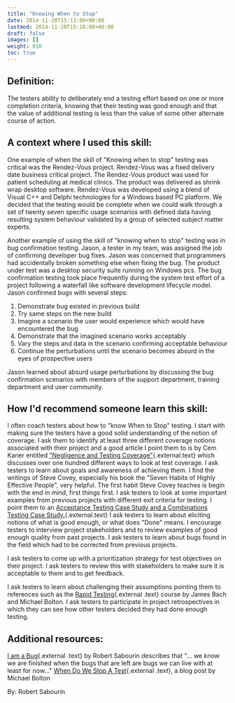 ```yaml
---
title: "Knowing When to Stop"
date: 2014-11-20T15:13:00+00:00
lastmod: 2014-11-20T15:18:00+00:00
draft: false
images: []
weight: 010
toc: true
---
```


## Definition:

The testers ability to deliberately end a testing effort based on one or more completion criteria, knowing that their testing was good enough and that the value of additional testing is less than the value of some other alternate course of action.

## A context where I used this skill:

One example of when the skill of \"Knowing when to stop\" testing was critical was the Rendez-Vous project.
Rendez-Vous was a fixed delivery date business critical project.
The Rendez-Vous product was used for patient scheduling at medical clinics.
The product was delivered as shrink wrap desktop software.
Rendez-Vous was developed using a blend of Visual C++ and Delphi technologies for a Windows based PC platform.
We decided that the testing would be complete when we could walk through a set of twenty seven specific usage scenarios with defined data having resulting system behaviour validated by a group of selected subject matter experts.

Another example of using the skill of \"knowing when to stop\" testing was in bug confirmation testing.
Jason, a tester in my team, was assigned the job of confirming developer bug fixes.
Jason was concerned that programmers had accidentally broken something else when fixing the bug.
The product under test was a desktop security suite running on Windows pcs.
The bug confirmation testing took place frequently during the system test effort of a project following a waterfall like software development lifecycle model.
Jason confirmed bugs with several steps:

1. Demonstrate bug existed in previous build
2. Try same steps on the new build
3. Imagine a scenario the user would experience which would have encountered the bug
4. Demonstrate that the imagined scenario works acceptably
5. Vary the steps and data in the scenario confirming acceptable behaviour
6. Continue the perturbations until the scenario becomes absurd in the eyes of prospective users

Jason learned about absurd usage perturbations by discussing the bug confirmation scenarios with members of the support department, training department and user community.

## How I\'d recommend someone learn this skill:

I often coach testers about how to \"know When to Stop\" testing.
I start with making sure the testers have a good solid understanding of the notion of coverage.
I ask them to identify at least three different coverage notions associated with their project and a good article I point them to is by Cem Kaner entitled [\"Negligence and Testing Coverage\"](http://kaner.com/pdfs/negligence_and_testing_coverage.pdf){.external.text} which discusses over one hundred different ways to look at test coverage.
I ask testers to learn about goals and awareness of achieving them.
I find the writings of Steve Covey, especially his book the \"Seven Habits of Highly Effective People\", very helpful.
The first habit Steve Covey teaches is begin with the end in mind, first things first.
I ask testers to look at some important examples from previous projects with different exit criteria for testing.
I point them to an [Acceptance Testing Case Study and a Combinations Testing Case Study.](http://www.google.com/url?q=http%3A%2F%2Fwww.amibugshare.com%2Fcase_studies%2FCase_Study_Acceptance_Testing.zip&sa=D&sntz=1&usg=AFQjCNHULnPvHth84rL1KiCE1fPLttY3vA){.external.text}
I ask testers to learn about eliciting notions of what is good enough, or what does \"Done\" means.
I encourage testers to interview project stakeholders and to review examples of good enough quality from past projects.
I ask testers to learn about bugs found in the field which had to be corrected from previous projects.

I ask testers to come up with a prioritization strategy for test objectives on their project.
I ask testers to review this with stakeholders to make sure it is acceptable to them and to get feedback.

I ask testers to learn about challenging their assumptions pointing them to references such as the [Rapid Testing](http://www.satisfice.com/info_rst.shtml){.external .text} course by James Bach and Michael Bolton.
I ask testers to participate in project retrospectives in which they can see how other testers decided they had done enough testing.

## Additional resources:

[I am a Bug](http://www.amazon.com/I-am-Bug-Robert-Sabourin/dp/0968577407/ref=sr_1_1?ie=UTF8&qid=1416496046&sr=8-1&keywords=i+am+a+bug){.external
.text} by Robert Sabourin describes that \"\... we know we are finished when the bugs that are left are bugs we can live with at least for now\...\"
[When Do We Stop A Test](http://www.developsense.com/blog/2009/09/when-do-we-stop-test/){.external .text}, a blog post by Michael Bolton

By: Robert Sabourin

